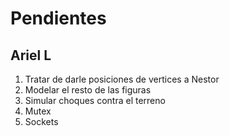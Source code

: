 # Pendientes #

## Ariel L ##
  1. Tratar de darle posiciones de vertices a Nestor
  1. Modelar el resto de las figuras
  1. Simular choques contra el terreno
  1. Mutex
  1. Sockets